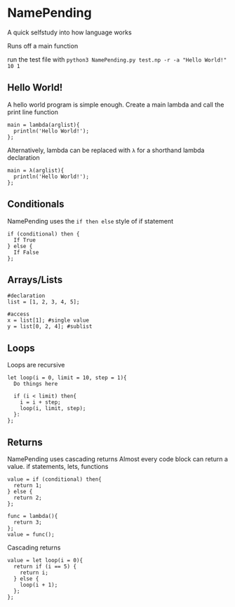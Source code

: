 # NamePending
A quick selfstudy into how language works

Runs off a main function

run the test file with `python3 NamePending.py test.np -r -a "Hello World!" 10 1`

## Hello World!
A hello world program is simple enough. Create a main lambda and call the print line function
```
main = lambda(arglist){
  println('Hello World!');
};
```
Alternatively, lambda can be replaced with `λ` for a shorthand lambda declaration
```
main = λ(arglist){
  println('Hello World!');
};
```

## Conditionals
NamePending uses the `if then else` style of if statement
```
if (conditional) then {
  If True
} else {
  If False
}; 
```

## Arrays/Lists
```
#declaration
list = [1, 2, 3, 4, 5];

#access
x = list[1]; #single value
y = list[0, 2, 4]; #sublist
```

## Loops
Loops are recursive
```
let loop(i = 0, limit = 10, step = 1){
  Do things here

  if (i < limit) then{
    i = i + step;
    loop(i, limit, step);
  }:
};
```

## Returns
NamePending uses cascading returns
Almost every code block can return a value. if statements, lets, functions
```
value = if (conditional) then{
  return 1;
} else {
  return 2;
};
```
```
func = lambda(){
  return 3;
};
value = func();
```
Cascading returns
```
value = let loop(i = 0){
  return if (i == 5) {
    return i;
  } else {
    loop(i + 1);
  };
};
```
